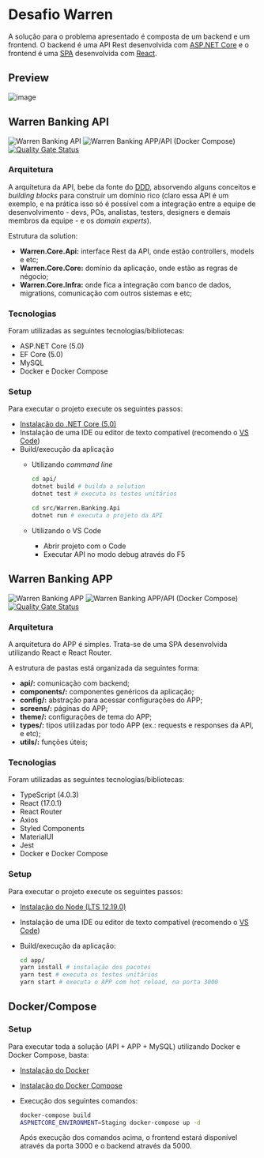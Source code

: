 # Desafio Warren

A solução para o problema apresentado é composta de um backend e um frontend. O backend é uma API Rest desenvolvida com [ASP.NET Core](https://docs.microsoft.com/pt-br/aspnet/core/introduction-to-aspnet-core) e o frontend é uma [SPA](https://en.wikipedia.org/wiki/Single-page_application) desenvolvida com [React](https://pt-br.reactjs.org/).

## Preview

![image](https://user-images.githubusercontent.com/16840260/104967055-33599080-59c1-11eb-9324-4fe9e96b8e15.png)

## Warren Banking API 
![Warren Banking API](https://github.com/cassiofariasmachado/warren-challenge/workflows/Warren%20Banking%20API/badge.svg) ![Warren Banking APP/API (Docker Compose)](https://github.com/cassiofariasmachado/warren-challenge/workflows/Warren%20Banking%20APP/API%20(Docker%20Compose)/badge.svg) [![Quality Gate Status](https://sonarcloud.io/api/project_badges/measure?project=warren-banking-api&metric=alert_status)](https://sonarcloud.io/dashboard?id=warren-banking-api)

### Arquitetura

A arquitetura da API, bebe da fonte do [DDD](https://en.wikipedia.org/wiki/Domain-driven_design), absorvendo alguns conceitos e _building blocks_ para construir um domínio rico (claro essa API é um exemplo, e na prática isso só é possível com a integração entre a equipe de desenvolvimento - devs, POs, analistas, testers, designers e demais membros da equipe - e os _domain experts_).

Estrutura da solution:

- **Warren.Core.Api:** interface Rest da API, onde estão controllers, models e etc;
- **Warren.Core.Core:** domínio da aplicação, onde estão as regras de négocio;
- **Warren.Core.Infra:** onde fica a integração com banco de dados, migrations, comunicação com outros sistemas e etc;

### Tecnologias

Foram utilizadas as seguintes tecnologias/bibliotecas:

- ASP.NET Core (5.0)
- EF Core (5.0)
- MySQL
- Docker e Docker Compose

### Setup

Para executar o projeto execute os seguintes passos:

- [Instalação do .NET Core (5.0)](https://dotnet.microsoft.com/download)
- Instalação de uma IDE ou editor de texto compatível (recomendo o [VS Code](https://code.visualstudio.com/))
- Build/execução da aplicação
    - Utilizando _command line_

        ``` bash
        cd api/
        dotnet build # builda a solution
        dotnet test # executa os testes unitários
        
        cd src/Warren.Banking.Api
        dotnet run # executa o projeto da API
        ```

    - Utilizando o VS Code
        - Abrir projeto com o Code
        - Executar API no modo debug através do F5

## Warren Banking APP 
![Warren Banking APP](https://github.com/cassiofariasmachado/warren-challenge/workflows/Warren%20Banking%20APP/badge.svg) ![Warren Banking APP/API (Docker Compose)](https://github.com/cassiofariasmachado/warren-challenge/workflows/Warren%20Banking%20APP/API%20(Docker%20Compose)/badge.svg) [![Quality Gate Status](https://sonarcloud.io/api/project_badges/measure?project=warren-banking-app&metric=alert_status)](https://sonarcloud.io/dashboard?id=warren-banking-app)

### Arquitetura

A arquitetura do APP é simples. Trata-se de uma SPA desenvolvida utilizando React e React Router.

A estrutura de pastas está organizada da seguintes forma:

- **api/:** comunicação com backend;
- **components/:** componentes genéricos da aplicação;
- **config/:** abstração para acessar configurações do APP;
- **screens/:** páginas do APP;
- **theme/:** configurações de tema do APP;
- **types/:** tipos utilizadas por todo APP (ex.: requests e responses da API, e etc);
- **utils/:** funções úteis;


### Tecnologias

Foram utilizadas as seguintes tecnologias/bibliotecas:

- TypeScript (4.0.3)
- React (17.0.1)
- React Router
- Axios
- Styled Components
- MaterialUI
- Jest
- Docker e Docker Compose


### Setup

Para executar o projeto execute os seguintes passos:

- [Instalação do Node (LTS 12.19.0)](https://nodejs.org/en/)
- Instalação de uma IDE ou editor de texto compatível (recomendo o [VS Code](https://code.visualstudio.com/))
- Build/execução da aplicação:

    ``` bash
    cd app/
    yarn install # instalação dos pacotes
    yarn test # executa os testes unitários
    yarn start # executa o APP com hot reload, na porta 3000
    ```

## Docker/Compose

### Setup

Para executar toda a solução (API + APP + MySQL) utilizando Docker e Docker Compose, basta:

- [Instalação do Docker](https://docs.docker.com/get-docker/)
- [Instalação do Docker Compose](https://docs.docker.com/compose/install/)
- Execução dos seguintes comandos:
    ``` bash
    docker-compose build
    ASPNETCORE_ENVIRONMENT=Staging docker-compose up -d
    ```

    Após execução dos comandos acima, o frontend estará disponível através da porta 3000 e o backend através da 5000.